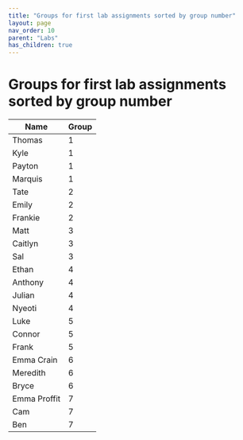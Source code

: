 ```yaml
---
title: "Groups for first lab assignments sorted by group number"
layout: page
nav_order: 10
parent: "Labs"
has_children: true
---
```


# Groups for first lab assignments sorted by group number

|Name|Group|
|--- | ---|
|Thomas|1|
|Kyle|1|
|Payton|1|
|Marquis|1|
|Tate|2|
|Emily|2|
|Frankie|2|
|Matt|3|
|Caitlyn|3|
|Sal|3|
|Ethan|4|
|Anthony|4|
|Julian|4|
|Nyeoti|4|
|Luke|5|
|Connor|5|
|Frank|5|
|Emma Crain|6|
|Meredith|6|
|Bryce|6|
|Emma Proffit|7|
|Cam|7|
|Ben|7|